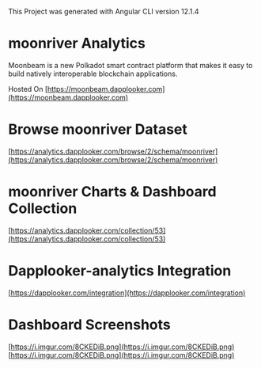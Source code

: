 This Project was generated with Angular CLI version 12.1.4
# moonriver Analytics
Moonbeam is a new Polkadot smart contract platform that makes it easy to build natively interoperable blockchain applications.

Hosted On [https://moonbeam.dapplooker.com](https://moonbeam.dapplooker.com)

# Browse moonriver Dataset

[https://analytics.dapplooker.com/browse/2/schema/moonriver](https://analytics.dapplooker.com/browse/2/schema/moonriver)

# moonriver Charts & Dashboard Collection

 [https://analytics.dapplooker.com/collection/53](https://analytics.dapplooker.com/collection/53)

# Dapplooker-analytics Integration

[https://dapplooker.com/integration](https://dapplooker.com/integration)

# Dashboard Screenshots
[https://i.imgur.com/8CKEDiB.png](https://i.imgur.com/8CKEDiB.png)
[https://i.imgur.com/8CKEDiB.png](https://i.imgur.com/8CKEDiB.png)